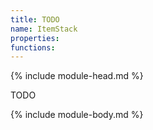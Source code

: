 ```yaml
---
title: TODO
name: ItemStack
properties:
functions:
---
```

{% include module-head.md %}

TODO

{% include module-body.md %}
